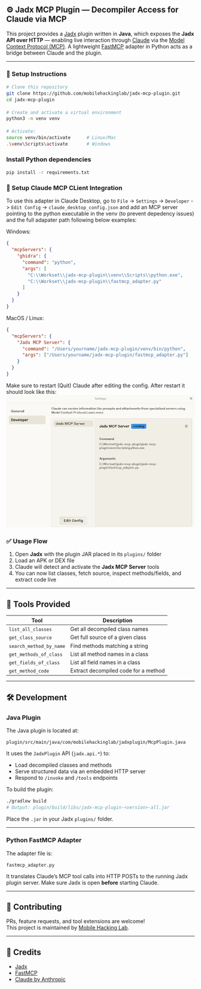 ## ⚙️ Jadx MCP Plugin — Decompiler Access for Claude via MCP

This project provides a [Jadx](https://github.com/skylot/jadx) plugin written in **Java**, which exposes the **Jadx API over HTTP** — enabling live interaction through [Claude](https://www.anthropic.com/index/introducing-claude) via the [Model Context Protocol (MCP)](https://modelcontextprotocol.io/). A lightweight [FastMCP](https://github.com/pacocoursey/fastmcp) adapter in Python acts as a bridge between Claude and the plugin.

---

### 🧰 Setup Instructions

```bash
# Clone this repository
git clone https://github.com/mobilehackinglab/jadx-mcp-plugin.git
cd jadx-mcp-plugin

# Create and activate a virtual environment
python3 -m venv venv

# Activate:
source venv/bin/activate      # Linux/Mac
.\venv\Scripts\activate       # Windows
```

### Install Python dependencies
```bash
pip install -r requirements.txt 
```

### 🧠 Setup Claude MCP CLient Integration
To use this adapter in Claude Desktop, go to `File` -> `Settings` -> `Developer` -> `Edit Config` -> `claude_desktop_config.json` and add an MCP server pointing to the python executable in the venv (to prevent depedency issues) and the full adapater path following below examples:

Windows:

```json
{
  "mcpServers": {
    "ghidra": {
      "command": "python",
      "args": [
        "C:\\Workset\\jadx-mcp-plugin\\venv\\Scripts\\python.exe",
        "C:\\Workset\\jadx-mcp-plugin\\fastmcp_adapter.py"
      ]
    }
  }
}
```

MacOS / Linux:
```json
{
  "mcpServers": {
    "Jadx MCP Server": {
      "command": "/Users/yourname/jadx-mcp-plugin/venv/bin/python",
      "args": ["/Users/yourname/jadx-mcp-plugin/fastmcp_adapter.py"]
    }
  }
}
```

Make sure to restart (Quit) Claude after editing the config.
After restart it should look like this:
![](img/jadx-mcp-running.png)

### ✅ Usage Flow

1. Open **Jadx** with the plugin JAR placed in its `plugins/` folder
2. Load an APK or DEX file
3. Claude will detect and activate the **Jadx MCP Server** tools
4. You can now list classes, fetch source, inspect methods/fields, and extract code live

---

## 🧪 Tools Provided

| Tool                  | Description                           |
|-----------------------|---------------------------------------|
| `list_all_classes`    | Get all decompiled class names        |
| `get_class_source`    | Get full source of a given class      |
| `search_method_by_name` | Find methods matching a string     |
| `get_methods_of_class` | List all method names in a class     |
| `get_fields_of_class`  | List all field names in a class      |
| `get_method_code`     | Extract decompiled code for a method  |

---

## 🛠 Development

### Java Plugin

The Java plugin is located at:

```
plugin/src/main/java/com/mobilehackinglab/jadxplugin/McpPlugin.java
```

It uses the `JadxPlugin` API (`jadx.api.*`) to:
- Load decompiled classes and methods
- Serve structured data via an embedded HTTP server
- Respond to `/invoke` and `/tools` endpoints

To build the plugin:

```bash
./gradlew build
# Output: plugin/build/libs/jadx-mcp-plugin-<version>-all.jar
```

Place the `.jar` in your Jadx `plugins/` folder.

---

### Python FastMCP Adapter

The adapter file is:

```
fastmcp_adapter.py
```

It translates Claude’s MCP tool calls into HTTP POSTs to the running Jadx plugin server. Make sure Jadx is open **before** starting Claude.

---

## 🤝 Contributing

PRs, feature requests, and tool extensions are welcome!  
This project is maintained by [Mobile Hacking Lab](https://github.com/mobilehackinglab).

---

## 🧩 Credits

- [Jadx](https://github.com/skylot/jadx)
- [FastMCP](https://github.com/jlowin/fastmcp)
- [Claude by Anthropic](https://www.anthropic.com)